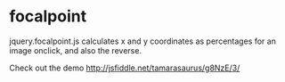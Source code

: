 focalpoint
==========

jquery.focalpoint.js calculates x and y coordinates as percentages for an image onclick, and also the reverse.

Check out the demo http://jsfiddle.net/tamarasaurus/g8NzE/3/